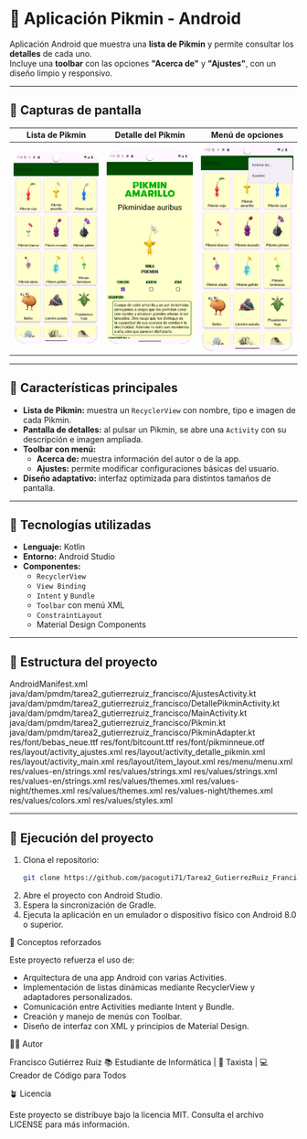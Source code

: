 # 🌱 Aplicación Pikmin - Android

Aplicación Android que muestra una **lista de Pikmin** y permite consultar los **detalles** de cada uno.  
Incluye una **toolbar** con las opciones **"Acerca de"** y **"Ajustes"**, con un diseño limpio y responsivo.

---

## 📸 Capturas de pantalla

| Lista de Pikmin | Detalle del Pikmin | Menú de opciones |
|------------------|--------------------|------------------|
| ![Lista](screenshots/lista_pikmin.png) | ![Detalle](screenshots/detalle_pikmin.png) | ![Menú](screenshots/menu_toolbar.png) |

---

## 📱 Características principales

- **Lista de Pikmin:** muestra un `RecyclerView` con nombre, tipo e imagen de cada Pikmin.  
- **Pantalla de detalles:** al pulsar un Pikmin, se abre una `Activity` con su descripción e imagen ampliada.  
- **Toolbar con menú:**  
  - **Acerca de:** muestra información del autor o de la app.  
  - **Ajustes:** permite modificar configuraciones básicas del usuario.  
- **Diseño adaptativo:** interfaz optimizada para distintos tamaños de pantalla.

---

## 🧩 Tecnologías utilizadas

- **Lenguaje:** Kotlin  
- **Entorno:** Android Studio  
- **Componentes:**  
  - `RecyclerView`  
  - `View Binding`  
  - `Intent` y `Bundle`  
  - `Toolbar` con menú XML  
  - `ConstraintLayout`  
  - Material Design Components  

---

## 📂 Estructura del proyecto

AndroidManifest.xml
java/dam/pmdm/tarea2_gutierrezruiz_francisco/AjustesActivity.kt
java/dam/pmdm/tarea2_gutierrezruiz_francisco/DetallePikminActivity.kt
java/dam/pmdm/tarea2_gutierrezruiz_francisco/MainActivity.kt
java/dam/pmdm/tarea2_gutierrezruiz_francisco/Pikmin.kt
java/dam/pmdm/tarea2_gutierrezruiz_francisco/PikminAdapter.kt
res/font/bebas_neue.ttf
res/font/bitcount.ttf
res/font/pikminneue.otf
res/layout/activity_ajustes.xml
res/layout/activity_detalle_pikmin.xml
res/layout/activity_main.xml
res/layout/item_layout.xml
res/menu/menu.xml
res/values-en/strings.xml
res/values/strings.xml
res/values/strings.xml
res/values-en/strings.xml
res/values/themes.xml
res/values-night/themes.xml
res/values/themes.xml
res/values-night/themes.xml
res/values/colors.xml
res/values/styles.xml

---

## 🚀 Ejecución del proyecto

1. Clona el repositorio:
   ```bash
   git clone https://github.com/pacoguti71/Tarea2_GutierrezRuiz_Francisco.git
2. Abre el proyecto con Android Studio.
3. Espera la sincronización de Gradle.
4. Ejecuta la aplicación en un emulador o dispositivo físico con Android 8.0 o superior.

🧠 Conceptos reforzados

Este proyecto refuerza el uso de:
- Arquitectura de una app Android con varias Activities.
- Implementación de listas dinámicas mediante RecyclerView y adaptadores personalizados.
- Comunicación entre Activities mediante Intent y Bundle.
- Creación y manejo de menús con Toolbar.
- Diseño de interfaz con XML y principios de Material Design.

🧑‍💻 Autor

Francisco Gutiérrez Ruiz
📚 Estudiante de Informática | 🚕 Taxista | 💻 Creador de Código para Todos

🪴 Licencia

Este proyecto se distribuye bajo la licencia MIT.
Consulta el archivo LICENSE
 para más información.
